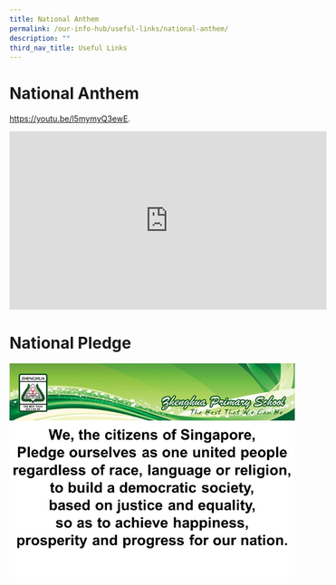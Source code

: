 ```yaml
---
title: National Anthem
permalink: /our-info-hub/useful-links/national-anthem/
description: ""
third_nav_title: Useful Links
---
```

# National Anthem

<a href="https://youtu.be/l5mymyQ3ewE" target="_blank">https://youtu.be/l5mymyQ3ewE</a>.

<iframe allowfullscreen="" allow="accelerometer; autoplay; clipboard-write; encrypted-media; gyroscope; picture-in-picture; web-share" frameborder="0" title="YouTube video player" src="https://www.youtube.com/embed/l5mymyQ3ewE" height="315" width="560"></iframe>

# National Pledge

![](/images/Our%20info%20hub/National%20Anthem-Pledge.jpg)